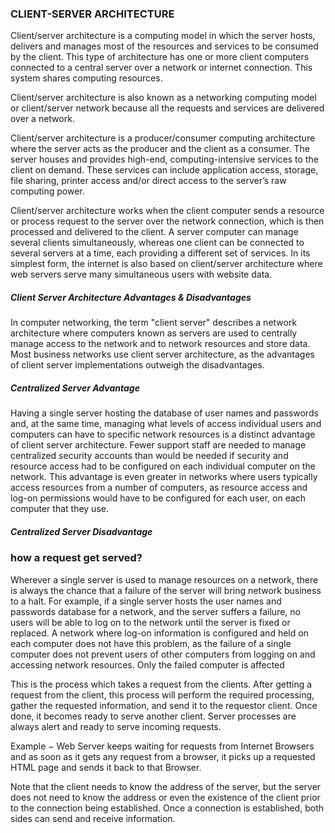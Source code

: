 ### CLIENT-SERVER ARCHITECTURE
Client/server architecture is a computing model in which the server hosts, delivers and manages most of the resources and services to be consumed by the client. This type of architecture has one or more client computers connected to a central server over a network or internet connection. This system shares computing resources.

Client/server architecture is also known as a networking computing model or client/server network because all the requests and services are delivered over a network.

Client/server architecture is a producer/consumer computing architecture where the server acts as the producer and the client as a consumer. The server houses and provides high-end, computing-intensive services to the client on demand. These services can include application access, storage, file sharing, printer access and/or direct access to the server’s raw computing power.

Client/server architecture works when the client computer sends a resource or process request to the server over the network connection, which is then processed and delivered to the client. A server computer can manage several clients simultaneously, whereas one client can be connected to several servers at a time, each providing a different set of services. In its simplest form, the internet is also based on client/server architecture where web servers serve many simultaneous users with website data.
##### Client Server Architecture Advantages & Disadvantages

In computer networking, the term "client server" describes a network architecture where computers known as servers are used to centrally manage access to the network and to network resources and store data. Most business networks use client server architecture, as the advantages of client server implementations outweigh the disadvantages.
##### Centralized Server Advantage
Having a single server hosting the database of user names and passwords and, at the same time, managing what levels of access individual users and computers can have to specific network resources is a distinct advantage of client server architecture. Fewer support staff are needed to manage centralized security accounts than would be needed if security and resource access had to be configured on each individual computer on the network. This advantage is even greater in networks where users typically access resources from a number of computers, as resource access and log-on permissions would have to be configured for each user, on each computer that they use.
##### Centralized Server Disadvantage
### how a request get served?

Wherever a single server is used to manage resources on a network, there is always the chance that a failure of the server will bring network business to a halt. For example, if a single server hosts the user names and passwords database for a network, and the server suffers a failure, no users will be able to log on to the network until the server is fixed or replaced. A network where log-on information is configured and held on each computer does not have this problem, as the failure of a single computer does not prevent users of other computers from logging on and accessing network resources. Only the failed computer is affected

This is the process which takes a request from the clients. After getting a request from the client, this process will perform the required processing, gather the requested information, and send it to the requestor client. Once done, it becomes ready to serve another client. Server processes are always alert and ready to serve incoming requests.

Example − Web Server keeps waiting for requests from Internet Browsers and as soon as it gets any request from a browser, it picks up a requested HTML page and sends it back to that Browser.

Note that the client needs to know the address of the server, but the server does not need to know the address or even the existence of the client prior to the connection being established. Once a connection is established, both sides can send and receive information.
